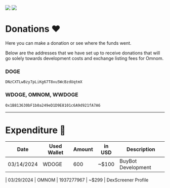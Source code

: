 <a href="https://discord.gg/4KesXdC2cx"><img src="https://img.shields.io/discord/1209470598447767582?label=Discord&logo=Discord&logoColor=white&style=plastic"></a>
<a href="https://twitter.com/omnomtoken"><img src="https://img.shields.io/twitter/follow/omnomtoken?style=social"></a>

# Donations ❤️

Here you can make a donation or see where the funds went.

Below are the addresses that we have set up to receive donations that will go solely towards development costs and exchange listing fees for Omnom.

### DOGE  

```
DNzCXTLwBzy7pLiKg67T8xu5WcBzdUqtmX
```

### WDOGE, OMNOM, WWDOGE 

```
0x1B813630bF1b0a249eD1D9E8101c6A9d921fA7A6
```


-------------------



# Expenditure 💸

| Date       | Used Wallet | Amount   | in USD | Description     |
| ---------- | ----------- | -------- | ------ | --------------- |
| 03/14/2024 | WDOGE       | 600      | ~$100 | BuyBot Development |

| 03/29/2024 | OMNOM       |   1937277967    | ~$299 | DexScreener Profile 
